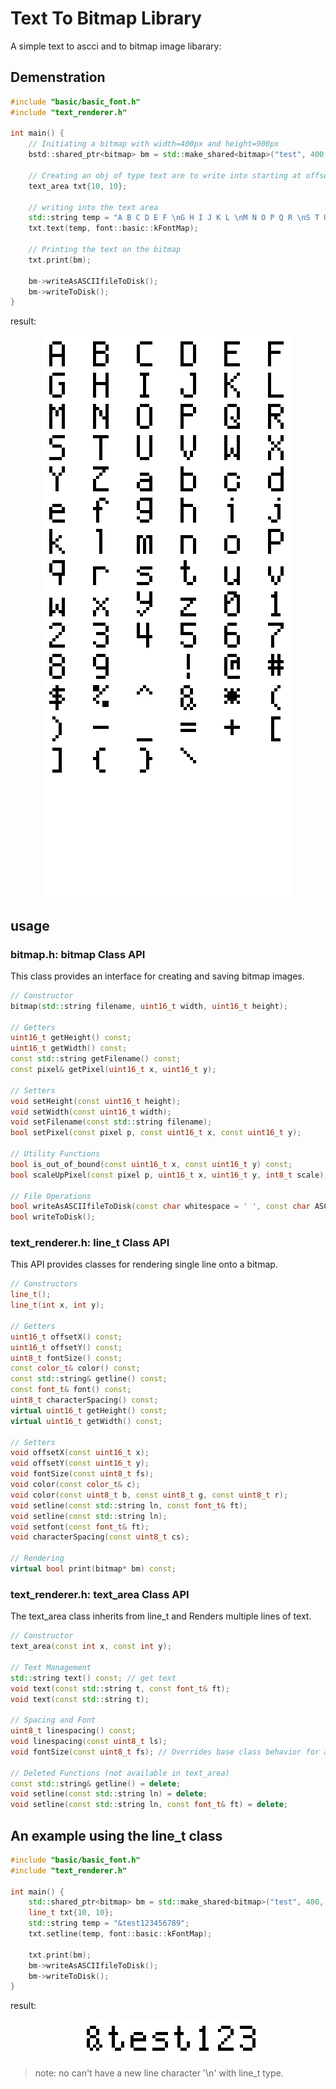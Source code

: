 # Text To Bitmap Library

A simple text to ascci and to bitmap image libarary:

## Demenstration

```cpp
#include "basic/basic_font.h"
#include "text_renderer.h"

int main() {
    // Initiating a bitmap with width=400px and height=900px
    bstd::shared_ptr<bitmap> bm = std::make_shared<bitmap>("test", 400, 900);

    // Creating an obj of type text are to write into starting at offset x=10px and y=10px
    text_area txt{10, 10};

    // writing into the text area
    std::string temp = "A B C D E F \nG H I J K L \nM N O P Q R \nS T U V W X \nY Z a b c d \ne f g h i j \nk l m n o p \nq r s t u v \nw x y z 0 1 \n2 3 4 5 6 7 \n8 9   ! @ # \n$ % ^ & * ( \n) - _ = + [ \n] { } \\";
    txt.text(temp, font::basic::kFontMap);

    // Printing the text on the bitmap
    txt.print(bm);

    bm->writeAsASCIIfileToDisk();
    bm->writeToDisk();
}
```
result:

<p align="center">
    <img src="all-characters.bmp" alt="Example output">
</p>


## usage

### **bitmap.h**: bitmap Class API

This class provides an interface for creating and saving bitmap images.

```cpp
// Constructor
bitmap(std::string filename, uint16_t width, uint16_t height);

// Getters
uint16_t getHeight() const;
uint16_t getWidth() const;
const std::string getFilename() const;
const pixel& getPixel(uint16_t x, uint16_t y);

// Setters
void setHeight(const uint16_t height);
void setWidth(const uint16_t width);
void setFilename(const std::string filename);
bool setPixel(const pixel p, const uint16_t x, const uint16_t y);

// Utility Functions
bool is_out_of_bound(const uint16_t x, const uint16_t y) const;
bool scaleUpPixel(const pixel p, uint16_t x, uint16_t y, int8_t scale);

// File Operations
bool writeAsASCIIfileToDisk(const char whitespace = ' ', const char ASCIIcharacter = '#');
bool writeToDisk();
```

### **text_renderer.h**: line_t Class API

This API provides classes for rendering single line onto a bitmap.

```cpp
// Constructors
line_t();
line_t(int x, int y);

// Getters
uint16_t offsetX() const;
uint16_t offsetY() const;
uint8_t fontSize() const;
const color_t& color() const;
const std::string& getline() const;
const font_t& font() const;
uint8_t characterSpacing() const;
virtual uint16_t getHeight() const;
virtual uint16_t getWidth() const;

// Setters
void offsetX(const uint16_t x);
void offsetY(const uint16_t y);
void fontSize(const uint8_t fs);
void color(const color_t& c);
void color(const uint8_t b, const uint8_t g, const uint8_t r);
void setline(const std::string ln, const font_t& ft);
void setline(const std::string ln);
void setfont(const font_t& ft);
void characterSpacing(const uint8_t cs);

// Rendering
virtual bool print(bitmap* bm) const;
```

### **text_renderer.h**: text_area Class API

The text_area class inherits from line_t and Renders multiple lines of text.

```cpp
// Constructor
text_area(const int x, const int y);

// Text Management
std::string text() const; // get text
void text(const std::string t, const font_t& ft);
void text(const std::string t);

// Spacing and Font
uint8_t linespacing() const;
void linespacing(const uint8_t ls);
void fontSize(const uint8_t fs); // Overrides base class behavior for all lines

// Deleted Functions (not available in text_area)
const std::string& getline() = delete;
void setline(const std::string ln) = delete;
void setline(const std::string ln, const font_t& ft) = delete;
```

## An example using the line_t class

```cpp
#include "basic/basic_font.h"
#include "text_renderer.h"

int main() {
    std::shared_ptr<bitmap> bm = std::make_shared<bitmap>("test", 400, 900);
    line_t txt{10, 10};
    std::string temp = "&test123456789";
    txt.setline(temp, font::basic::kFontMap);

    txt.print(bm);
    bm->writeAsASCIIfileToDisk();
    bm->writeToDisk();
}
```
result:

<p align="center">
    <img src="test.bmp" alt="Example output">
</p>

> note: no can't have a new line character '\n' with line_t type.


